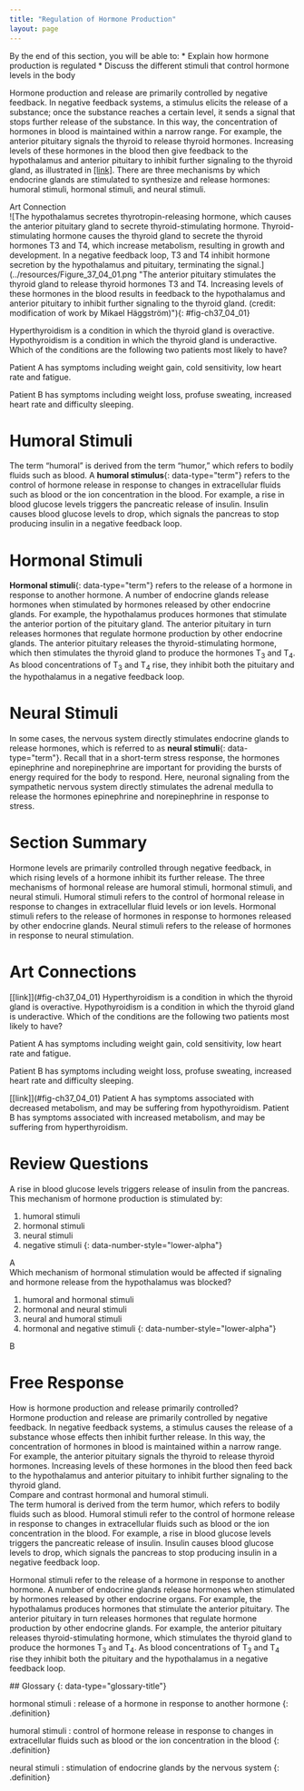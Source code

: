 ```yaml
---
title: "Regulation of Hormone Production"
layout: page
---
```



<div data-type="abstract" markdown="1">
By the end of this section, you will be able to:
* Explain how hormone production is regulated
* Discuss the different stimuli that control hormone levels in the body

</div>

Hormone production and release are primarily controlled by negative feedback. In negative feedback systems, a stimulus elicits the release of a substance; once the substance reaches a certain level, it sends a signal that stops further release of the substance. In this way, the concentration of hormones in blood is maintained within a narrow range. For example, the anterior pituitary signals the thyroid to release thyroid hormones. Increasing levels of these hormones in the blood then give feedback to the hypothalamus and anterior pituitary to inhibit further signaling to the thyroid gland, as illustrated in [\[link\]](#fig-ch37_04_01). There are three mechanisms by which endocrine glands are stimulated to synthesize and release hormones: humoral stimuli, hormonal stimuli, and neural stimuli.

<div data-type="note" data-has-label="true" class="note art-connection" data-label="" markdown="1">
<div data-type="title" class="title">
Art Connection
</div>
![The hypothalamus secretes thyrotropin-releasing hormone, which causes the anterior pituitary gland to secrete thyroid-stimulating hormone. Thyroid-stimulating hormone causes the thyroid gland to secrete the thyroid hormones T3 and T4, which increase metabolism, resulting in growth and development. In a negative feedback loop, T3 and T4 inhibit hormone secretion by the hypothalamus and pituitary, terminating the signal.](../resources/Figure_37_04_01.png "The anterior pituitary stimulates the thyroid gland to release thyroid hormones T3 and T4. Increasing levels of these hormones in the blood results in feedback to the hypothalamus and anterior pituitary to inhibit further signaling to the thyroid gland. (credit: modification of work by Mikael H&#xE4;ggstr&#xF6;m)"){: #fig-ch37_04_01}


Hyperthyroidism is a condition in which the thyroid gland is overactive. Hypothyroidism is a condition in which the thyroid gland is underactive. Which of the conditions are the following two patients most likely to have?

Patient A has symptoms including weight gain, cold sensitivity, low heart rate and fatigue.

Patient B has symptoms including weight loss, profuse sweating, increased heart rate and difficulty sleeping.

<!--<para><link target-id="fig-ch37_04_01" document=""/>Patient A has symptoms associated with decreased metabolism, and may be suffering from hypothyroidism. Patient B has symptoms associated with increased metabolism, and may be suffering from hyperthyroidism.</para>-->

</div>

# Humoral Stimuli

The term “humoral” is derived from the term “humor,” which refers to bodily fluids such as blood. A **humoral stimulus**{: data-type="term"} refers to the control of hormone release in response to changes in extracellular fluids such as blood or the ion concentration in the blood. For example, a rise in blood glucose levels triggers the pancreatic release of insulin. Insulin causes blood glucose levels to drop, which signals the pancreas to stop producing insulin in a negative feedback loop.

# Hormonal Stimuli

**Hormonal stimuli**{: data-type="term"} refers to the release of a hormone in response to another hormone. A number of endocrine glands release hormones when stimulated by hormones released by other endocrine glands. For example, the hypothalamus produces hormones that stimulate the anterior portion of the pituitary gland. The anterior pituitary in turn releases hormones that regulate hormone production by other endocrine glands. The anterior pituitary releases the thyroid-stimulating hormone, which then stimulates the thyroid gland to produce the hormones T<sub>3</sub> and T<sub>4</sub>. As blood concentrations of T<sub>3</sub> and T<sub>4</sub> rise, they inhibit both the pituitary and the hypothalamus in a negative feedback loop.

# Neural Stimuli

In some cases, the nervous system directly stimulates endocrine glands to release hormones, which is referred to as **neural stimuli**{: data-type="term"}. Recall that in a short-term stress response, the hormones epinephrine and norepinephrine are important for providing the bursts of energy required for the body to respond. Here, neuronal signaling from the sympathetic nervous system directly stimulates the adrenal medulla to release the hormones epinephrine and norepinephrine in response to stress.

# Section Summary

Hormone levels are primarily controlled through negative feedback, in which rising levels of a hormone inhibit its further release. The three mechanisms of hormonal release are humoral stimuli, hormonal stimuli, and neural stimuli. Humoral stimuli refers to the control of hormonal release in response to changes in extracellular fluid levels or ion levels. Hormonal stimuli refers to the release of hormones in response to hormones released by other endocrine glands. Neural stimuli refers to the release of hormones in response to neural stimulation.

# Art Connections

<div data-type="exercise" class="exercise">
<div data-type="problem" class="problem" markdown="1">
[[link]](#fig-ch37_04_01) Hyperthyroidism is a condition in which the thyroid gland is overactive. Hypothyroidism is a condition in which the thyroid gland is underactive. Which of the conditions are the following two patients most likely to have?

Patient A has symptoms including weight gain, cold sensitivity, low heart rate and fatigue.

Patient B has symptoms including weight loss, profuse sweating, increased heart rate and difficulty sleeping.

</div>
<div data-type="solution" class="solution" markdown="1">
[[link]](#fig-ch37_04_01) Patient A has symptoms associated with decreased metabolism, and may be suffering from hypothyroidism. Patient B has symptoms associated with increased metabolism, and may be suffering from hyperthyroidism.

</div>
</div>

# Review Questions

<div data-type="exercise" class="exercise">
<div data-type="problem" class="problem" markdown="1">
A rise in blood glucose levels triggers release of insulin from the pancreas. This mechanism of hormone production is stimulated by:

1.  humoral stimuli
2.  hormonal stimuli
3.  neural stimuli
4.  negative stimuli
{: data-number-style="lower-alpha"}

</div>
<div data-type="solution" class="solution" markdown="1">
A

</div>
</div>

<div data-type="exercise" class="exercise">
<div data-type="problem" class="problem" markdown="1">
Which mechanism of hormonal stimulation would be affected if signaling and hormone release from the hypothalamus was blocked?

1.  humoral and hormonal stimuli
2.  hormonal and neural stimuli
3.  neural and humoral stimuli
4.  hormonal and negative stimuli
{: data-number-style="lower-alpha"}

</div>
<div data-type="solution" class="solution" markdown="1">
B

</div>
</div>

# Free Response

<div data-type="exercise" class="exercise">
<div data-type="problem" class="problem" markdown="1">
How is hormone production and release primarily controlled?

</div>
<div data-type="solution" class="solution" markdown="1">
Hormone production and release are primarily controlled by negative feedback. In negative feedback systems, a stimulus causes the release of a substance whose effects then inhibit further release. In this way, the concentration of hormones in blood is maintained within a narrow range. For example, the anterior pituitary signals the thyroid to release thyroid hormones. Increasing levels of these hormones in the blood then feed back to the hypothalamus and anterior pituitary to inhibit further signaling to the thyroid gland.

</div>
</div>

<div data-type="exercise" class="exercise">
<div data-type="problem" class="problem" markdown="1">
Compare and contrast hormonal and humoral stimuli.

</div>
<div data-type="solution" class="solution" markdown="1">
The term humoral is derived from the term humor, which refers to bodily fluids such as blood. Humoral stimuli refer to the control of hormone release in response to changes in extracellular fluids such as blood or the ion concentration in the blood. For example, a rise in blood glucose levels triggers the pancreatic release of insulin. Insulin causes blood glucose levels to drop, which signals the pancreas to stop producing insulin in a negative feedback loop.

Hormonal stimuli refer to the release of a hormone in response to another hormone. A number of endocrine glands release hormones when stimulated by hormones released by other endocrine organs. For example, the hypothalamus produces hormones that stimulate the anterior pituitary. The anterior pituitary in turn releases hormones that regulate hormone production by other endocrine glands. For example, the anterior pituitary releases thyroid-stimulating hormone, which stimulates the thyroid gland to produce the hormones T<sub>3</sub> and T<sub>4</sub>. As blood concentrations of T<sub>3</sub> and T<sub>4</sub> rise they inhibit both the pituitary and the hypothalamus in a negative feedback loop.

</div>
</div>

<div data-type="glossary" markdown="1">
## Glossary
{: data-type="glossary-title"}

hormonal stimuli
: release of a hormone in response to another hormone
{: .definition}

humoral stimuli
: control of hormone release in response to changes in extracellular fluids such as blood or the ion concentration in the blood
{: .definition}

neural stimuli
: stimulation of endocrine glands by the nervous system
{: .definition}

</div>

